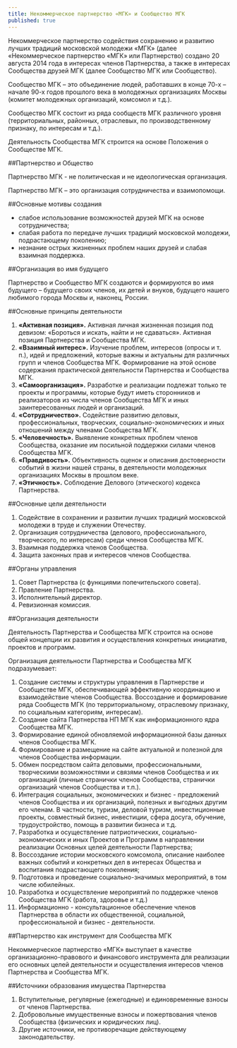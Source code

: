 ```yaml
---
title: Некоммерческое партнерство «МГК» и Сообщество МГК
published: true
---
```



Некоммерческое партнерство содействия сохранению и развитию лучших традиций московской молодежи «МГК» (далее «Некоммерческое партнерство «МГК» или Партнерство) создано 20 августа 2014 года в интересах членов Партнерства, а также в интересах Сообщества друзей МГК (далее Сообщество МГК или Сообщество).

Сообщество МГК – это объединение людей, работавших в конце 70-х – начале 90-х годов прошлого века в молодежных организациях Москвы (комитет молодежных организаций, комсомол и т.д.).

Сообщество МГК состоит из ряда сообществ МГК различного уровня (территориальных, районных, отраслевых, по производственному признаку, по интересам и т.д.).

Деятельность Сообщества МГК строится на основе Положения о Сообществе МГК.

##Партнерство и Общество

Партнерство МГК - не политическая и не идеологическая организация.

Партнерство МГК – это организация сотрудничества и взаимопомощи. 

##Основные мотивы создания

- слабое использование возможностей друзей МГК на основе сотрудничества;
- слабая работа по передаче лучших традиций московской молодежи, подрастающему поколению; 
- незнание острых жизненных проблем наших друзей и слабая взаимная поддержка.

##Организация во имя будущего

Партнерство и Сообщество МГК создаются и формируются во имя будущего – будущего своих членов, их детей и внуков, будущего нашего любимого города Москвы и, наконец, России. 

##Основные принципы деятельности

1. **«Активная позиция».** Активная личная жизненная позиция под девизом: «Бороться и искать, найти и не сдаваться». Активная позиция Партнерства и Сообщества МГК.
2. **«Взаимный интерес».** Изучение проблем, интересов (опросы и т. п.), идей и предложений, которые важны и актуальны для различных групп и членов Сообщества МГК. Формирование на этой основе содержания практической деятельности Партнерства и Сообщества МГК.
3. **«Самоорганизация».** Разработке и реализации подлежат только те проекты и программы, которые будут иметь сторонников и реализаторов из числа членов Сообщества МГК и иных заинтересованных людей и организаций. 
4. **«Сотрудничество».** Содействие развитию деловых, профессиональных, творческих, социально-экономических и иных отношений между членами Сообщества МГК.
5. **«Человечность».** Выявление конкретных проблем членов Сообщества, оказание им посильной поддержки силами членов Сообщества МГК.
6. **«Правдивость».** Объективность оценок и описания достоверности событий в жизни нашей страны, в деятельности молодежных организациях Москвы в прошлом веке.
7. **«Этичность».** Соблюдение Делового (этического) кодекса Партнерства.

##Основные цели деятельности

1. Содействие в сохранении и развитии лучших традиций московской молодежи в труде и служении Отечеству.
2. Организация сотрудничества (делового, профессионального, творческого, по интересам) среди членов Сообщества МГК.
3. Взаимная поддержка членов Сообщества.
4. Защита законных прав и интересов членов Сообщества.

##Органы управления
1. Совет Партнерства (с функциями попечительского совета).
2. Правление Партнерства.
3. Исполнительный директор.
4. Ревизионная комиссия.

##Организация деятельности

Деятельность Партнерства и Сообщества МГК строится на основе общей концепции их развития и осуществления конкретных инициатив, проектов и программ.

Организация деятельности Партнерства и Сообщества МГК подразумевает:

1. Создание системы и структуры управления в Партнерстве и Сообществе МГК, обеспечивающей эффективную координацию и взаимодействие членов Сообщества. Воссоздание и формирование ряда Сообществ МГК (по территориальному, отраслевому признаку, по социальным категориям, интересам).
2. Создание сайта Партнерства НП МГК как информационного ядра Сообщества МГК. 
3. Формирование единой обновляемой информационной базы данных членов Сообщества МГК.
4. Формирование и размещение на сайте актуальной и полезной для членов Сообщества информации. 
5. Обмен посредством сайта деловыми, профессиональными, творческими  возможностями и связями членов Сообщества и их организаций (личные странички членов Сообщества, странички организаций членов Сообщества и т.п.). 
6. Интеграция социальных, экономических и бизнес - предложений членов Сообщества и их организаций, полезных и выгодных другим  его членам. В частности, туризм, деловой туризм, инвестиционные проекты, совместный бизнес, инвестиции, сфера досуга, обучение, трудоустройство, помощь в развитии бизнеса и т.д.
7. Разработка и осуществление патриотических, социально-экономических и иных Проектов и Программ в направлении реализации Основных целей деятельности Партнерства;
8. Воссоздание истории московского комсомола, описание наиболее важных событий и конкретных дел в интересах Общества и воспитания подрастающего поколения;
9. Подготовка и проведение социально-значимых мероприятий, в том числе юбилейных.
10. Разработка и осуществление мероприятий по поддержке членов Сообщества МГК (работа, здоровье и т.д.)
11. Информационно - консультационное обеспечение членов Партнерства в области их общественной, социальной, профессиональной и бизнес - деятельности.

##Партнерство как инструмент для Сообщества МГК

Некоммерческое партнерство «МГК» выступает в качестве организационно-правового и финансового инструмента для реализации его основных целей деятельности и осуществления интересов членов Партнерства и Сообщества МГК.

##Источники образования имущества Партнерства

1. Вступительные, регулярные (ежегодные) и единовременные взносы от членов Партнерства.
2. Добровольные имущественные взносы и пожертвования членов Сообщества (физических и юридических лиц).
3. Другие источники, не противоречащие действующему законодательству.
